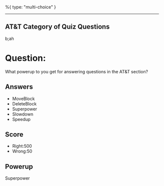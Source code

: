%{
 type: "multi-choice"
}

---
## AT&T Category of Quiz Questions

b;ah

# Question:
What powerup to you get for answering questions in the AT&T section?

## Answers
- MoveBlock
- DeleteBlock
- Superpower
- Slowdown
- Speedup

## Score
- Right:500
- Wrong:50

## Powerup
Superpower

